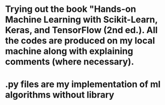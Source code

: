 # Trying out the book "Hands-on Machine Learning with Scikit-Learn, Keras, and TensorFlow (2nd ed.). All the codes are produced on my local machine along with explaining comments (where necessary).
# .py files are my implementation of ml algorithms without library
